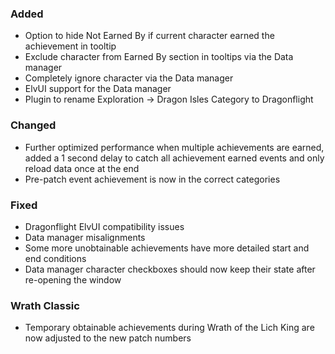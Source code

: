 <p><h3>Added</h3></p>
<ul>
<li>Option to hide Not Earned By if current character earned the achievement in tooltip</li>
<li>Exclude character from Earned By section in tooltips via the Data manager</li>
<li>Completely ignore character via the Data manager</li>
<li>ElvUI support for the Data manager</li>
<li>Plugin to rename Exploration -&gt; Dragon Isles Category to Dragonflight</li>
</ul>
<p><h3>Changed</h3></p>
<ul>
<li>Further optimized performance when multiple achievements are earned, added a 1 second delay to catch all achievement earned events and only reload data once at the end</li>
<li>Pre-patch event achievement is now in the correct categories</li>
</ul>
<p><h3>Fixed</h3></p>
<ul>
<li>Dragonflight ElvUI compatibility issues</li>
<li>Data manager misalignments</li>
<li>Some more unobtainable achievements have more detailed start and end conditions</li>
<li>Data manager character checkboxes should now keep their state after re-opening the window</li>
</ul>
<p><h3>Wrath Classic</h3></p>
<ul>
<li>Temporary obtainable achievements during Wrath of the Lich King are now adjusted to the new patch numbers</li>
</ul>
